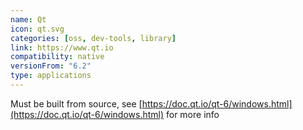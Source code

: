 ```yaml
---
name: Qt
icon: qt.svg
categories: [oss, dev-tools, library]
link: https://www.qt.io
compatibility: native
versionFrom: "6.2"
type: applications
---
```


Must be built from source, see [https://doc.qt.io/qt-6/windows.html](https://doc.qt.io/qt-6/windows.html) for more info
